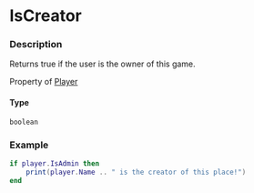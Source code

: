# IsCreator
### Description
Returns true if the user is the owner of this game.

Property of [Player](/classes/Player/)

#### Type
`boolean`

### Example
```lua
if player.IsAdmin then
    print(player.Name .. " is the creator of this place!")
end
```
